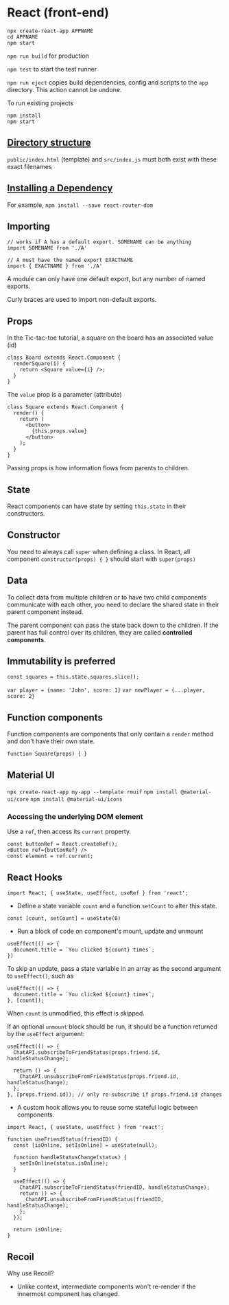 # React (front-end)

```
npx create-react-app APPNAME
cd APPNAME
npm start
```

`npm run build` for production

`npm test` to start the test runner

`npm run eject` copies build dependencies, config and scripts to the `app` directory. This action cannot be undone.

To run existing projects

```
npm install
npm start
```

## [Directory structure](https://facebook.github.io/create-react-app/docs/folder-structure)

`public/index.html` (template) and `src/index.js` must both exist with these exact filenames

## [Installing a Dependency](https://facebook.github.io/create-react-app/docs/installing-a-dependency)

For example, `npm install --save react-router-dom`

## Importing

```
// works if A has a default export. SOMENAME can be anything
import SOMENAME from './A'
```

```
// A must have the named export EXACTNAME
import { EXACTNAME } from './A'
```

A module can only have one default export, but any number of named exports.

Curly braces are used to import non-default exports.

## Props

In the Tic-tac-toe tutorial, a square on the board has an associated value (id)

```
class Board extends React.Component {
  renderSquare(i) {
    return <Square value={i} />;
  }
}
```

The `value` prop is a parameter (attribute)

```
class Square extends React.Component {
  render() {
    return (
      <button>
        {this.props.value}
      </button>
    );
  }
}
```

Passing props is how information flows from parents to children.

## State

React components can have state by setting `this.state` in their constructors.

## Constructor

You need to always call `super` when defining a class. In React, all component `constructor(props) { }` should start with `super(props)`

## Data

To collect data from multiple children or to have two child components communicate with each other, you need to declare the shared state in their parent component instead.

The parent component can pass the state back down to the children. If the parent has full control over its children, they are called **controlled components**.

## Immutability is preferred

`const squares = this.state.squares.slice();`

`var player = {name: 'John', score: 1}`
`var newPlayer = {...player, score: 2}`

## Function components

Function components are components that only contain a `render` method and don't have their own state.

`function Square(props) { }`

## Material UI

`npx create-react-app my-app --template rmuif`
`npm install @material-ui/core`
`npm install @material-ui/icons`

### Accessing the underlying DOM element

Use a `ref`, then access its `current` property.

```
const buttonRef = React.createRef();
<Button ref={buttonRef} />
const element = ref.current;
```

## React Hooks

```
import React, { useState, useEffect, useRef } from 'react';
```

* Define a state variable `count` and a function `setCount` to alter this state.

`const [count, setCount] = useState(0)`

* Run a block of code on component's mount, update and unmount

```
useEffect(() => {
  document.title = `You clicked ${count} times`;
})
```

To skip an update, pass a state variable in an array as the second argument to `useEffect()`, such as

```
useEffect(() => {
  document.title = `You clicked ${count} times`;
}, [count]);
```

When `count` is unmodified, this effect is skipped.

If an optional `unmount` block should be run, it should be a function returned by the `useEffect` argument:

```
useEffect(() => {
  ChatAPI.subscribeToFriendStatus(props.friend.id, handleStatusChange);

  return () => {
    ChatAPI.unsubscribeFromFriendStatus(props.friend.id, handleStatusChange);
  };
}, [props.friend.id]); // only re-subscribe if props.friend.id changes
```

* A custom hook allows you to reuse some stateful logic between components.

```
import React, { useState, useEffect } from 'react';

function useFriendStatus(friendID) {
  const [isOnline, setIsOnline] = useState(null);

  function handleStatusChange(status) {
    setIsOnline(status.isOnline);
  }

  useEffect(() => {
    ChatAPI.subscribeToFriendStatus(friendID, handleStatusChange);
    return () => {
      ChatAPI.unsubscribeFromFriendStatus(friendID, handleStatusChange);
    };
  });

  return isOnline;
}
```

## Recoil

Why use Recoil?

* Unlike context, intermediate components won't re-render if the innermost component has changed.